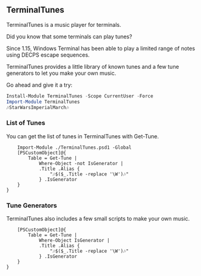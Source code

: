 ## TerminalTunes

TerminalTunes is a music player for terminals.

Did you know that some terminals can play tunes?

Since 1.15, Windows Terminal has been able to play a limited range of notes using DECPS escape sequences.

TerminalTunes provides a little library of known tunes and a few tune generators to let you make your own music.

Go ahead and give it a try:

~~~PowerShell
Install-Module TerminalTunes -Scope CurrentUser -Force
Import-Module TerminalTunes
🎶StarWarsImperialMarch🎶
~~~

### List of Tunes

You can get the list of tunes in TerminalTunes with Get-Tune.

~~~PipeScript {
    Import-Module ./TerminalTunes.psd1 -Global
    [PSCustomObject]@{
        Table = Get-Tune | 
            Where-Object -not IsGenerator |
            .Title .Alias {
                "🎶$($_.Title -replace '\W')🎶"
            } .IsGenerator
    }
}
~~~

### Tune Generators

TerminalTunes also includes a few small scripts to make your own music.

~~~PipeScript {    
    [PSCustomObject]@{
        Table = Get-Tune | 
            Where-Object IsGenerator |
            .Title .Alias {
                "🎶$($_.Title -replace '\W')🎶"
            } .IsGenerator
    }
}
~~~




